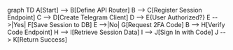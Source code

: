 graph TD
    A[Start] --> B[Define API Router]
    B --> C[Register Session Endpoint]
    C --> D[Create Telegram Client]
    D --> E{User Authorized?}
    E -->|Yes| F[Save Session to DB]
    E -->|No| G[Request 2FA Code]
    B --> H[Verify Code Endpoint]
    H --> I[Retrieve Session Data]
    I --> J[Sign In with Code]
    J --> K[Return Success]
